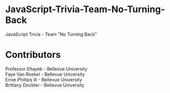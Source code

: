 # JavaScript-Trivia-Team-No-Turning-Back
JavaScript Trivia - Team "No Turning Back"

# Contributors
Professor Eltayeb - Bellevue University <br>
Faye Van Roekel - Bellevue University <br>
Ernie Phillips III - Bellevue University <br>
Brittany Dockter - Bellevue University <br>
